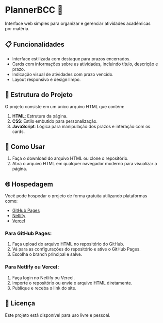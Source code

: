 # **PlannerBCC** 📝

Interface web simples para organizar e gerenciar atividades acadêmicas por matéria.

## **📋 Funcionalidades**
- Interface estilizada com destaque para prazos encerrados.
- Cards com informações sobre as atividades, incluindo título, descrição e prazo.
- Indicação visual de atividades com prazo vencido.
- Layout responsivo e design limpo.

## **📂 Estrutura do Projeto**
O projeto consiste em um único arquivo HTML que contém:
1. **HTML**: Estrutura da página.
2. **CSS**: Estilo embutido para personalização.
3. **JavaScript**: Lógica para manipulação dos prazos e interação com os cards.

## **🚀 Como Usar**
1. Faça o download do arquivo HTML ou clone o repositório.
2. Abra o arquivo HTML em qualquer navegador moderno para visualizar a página.

## **🌐 Hospedagem**
Você pode hospedar o projeto de forma gratuita utilizando plataformas como:
- [GitHub Pages](https://pages.github.com/)
- [Netlify](https://www.netlify.com/)
- [Vercel](https://vercel.com/)

### **Para GitHub Pages**:
1. Faça upload do arquivo HTML no repositório do GitHub.
2. Vá para as configurações do repositório e ative o GitHub Pages.
3. Escolha o branch principal e salve.

### **Para Netlify ou Vercel**:
1. Faça login no Netlify ou Vercel.
2. Importe o repositório ou envie o arquivo HTML diretamente.
3. Publique e receba o link do site.

## **📅 Licença**
Este projeto está disponível para uso livre e pessoal.
